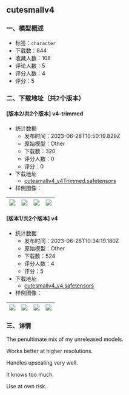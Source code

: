 ## cutesmallv4
### 一、模型概述

- 标签：`character`
- 下载数：844
- 收藏人数：108
- 评论人数：5
- 评分人数：4
- 评分：5

### 二、下载地址（共2个版本）

#### [版本2/共2个版本] v4-trimmed

- 统计数据
  - 发布时间：2023-06-28T10:50:19.829Z
  - 原始模型：Other
  - 下载数：320
  - 评分人数：0
  - 评分：0
- 下载地址
  - [cutesmallv4_v4Trimmed.safetensors](https://civitai.com/api/download/models/105790)
- 样例图像：

| <img src="https://image.civitai.com/xG1nkqKTMzGDvpLrqFT7WA/f13d5033-23d0-4c0f-b9cd-3c46a0de41bf/width=450/1320112.jpeg" /> | <img src="https://image.civitai.com/xG1nkqKTMzGDvpLrqFT7WA/cd265e99-a875-4f67-9318-5643a2b906c0/width=450/1319960.jpeg" /> | <img src="https://image.civitai.com/xG1nkqKTMzGDvpLrqFT7WA/f7d44554-d8d7-4bb1-adc8-ddff7d405383/width=450/1319957.jpeg" /> | <img src="https://image.civitai.com/xG1nkqKTMzGDvpLrqFT7WA/fbea873d-2049-4698-b045-09813bd74098/width=450/1319959.jpeg" /> |
| ---- | ---- | ---- | ---- |

#### [版本1/共2个版本] v4

- 统计数据
  - 发布时间：2023-06-28T10:34:19.180Z
  - 原始模型：Other
  - 下载数：524
  - 评分人数：4
  - 评分：5
- 下载地址
  - [cutesmallv4_v4.safetensors](https://civitai.com/api/download/models/93768)
- 样例图像：

| <img src="https://image.civitai.com/xG1nkqKTMzGDvpLrqFT7WA/5e79579f-9c98-441f-9b03-40195a25d212/width=450/1109208.jpeg" /> | <img src="https://image.civitai.com/xG1nkqKTMzGDvpLrqFT7WA/a06a3e7d-c9a7-45e4-b799-b7c0050ca3b4/width=450/1109530.jpeg" /> | <img src="https://image.civitai.com/xG1nkqKTMzGDvpLrqFT7WA/c3019279-a7a4-4be1-927a-ab1cd1fc84c5/width=450/1108583.jpeg" /> | <img src="https://image.civitai.com/xG1nkqKTMzGDvpLrqFT7WA/e7579685-cce3-4add-aaf5-f3f3d7c8775f/width=450/1109828.jpeg" /> |
| ---- | ---- | ---- | ---- |


### 三、详情
<p>The penultimate mix of my unreleased models.</p><p>Works better at higher resolutions.</p><p>Handles upscaling very well.</p><p>It knows too much.</p><p>Use at own risk.</p>